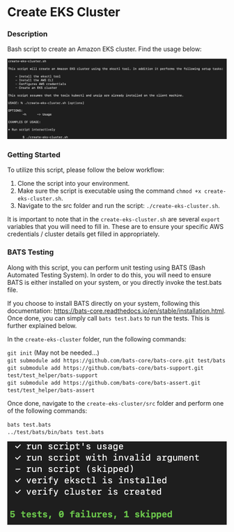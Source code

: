 # Create EKS Cluster

### Description
Bash script to create an Amazon EKS cluster. Find the usage below:

![Usage](https://github.com/markusewalker/Kubernetes-Stuff/blob/main/general/create-eks-cluster/usage.jpg)

### Getting Started
To utilize this script, please follow the below workflow:

1. Clone the script into your environment.
2. Make sure the script is executable using the command `chmod +x create-eks-cluster.sh`.
3. Navigate to the src folder and run the script: `./create-eks-cluster.sh`.

It is important to note that in the `create-eks-cluster.sh` are several `export` variables that you will need to fill in. These are to ensure your specific AWS credentials / cluster details get filled in appropriately.

### BATS Testing
Along with this script, you can perform unit testing using BATS (Bash Automated Testing System). In order to do this, you will need to ensure BATS is either installed on your system, or you directly invoke the test.bats file.

If you choose to install BATS directly on your system, following this documentation: https://bats-core.readthedocs.io/en/stable/installation.html. Once done, you can simply call `bats test.bats` to run the tests. This is further explained below.

In the `create-eks-cluster` folder, run the following commands:

`git init` (May not be needed...) \
`git submodule add https://github.com/bats-core/bats-core.git test/bats`\
`git submodule add https://github.com/bats-core/bats-support.git test/test_helper/bats-support`\
`git submodule add https://github.com/bats-core/bats-assert.git test/test_helper/bats-assert`

Once done, navigate to the `create-eks-cluster/src` folder and perform one of the following commands:

`bats test.bats` \
`../test/bats/bin/bats test.bats`

![BATS Testing Result](https://github.com/markusewalker/Kubernetes-Stuff/blob/main/general/create-eks-cluster/bats.jpg)
